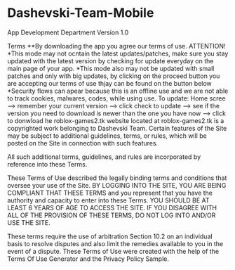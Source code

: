 # Dashevski-Team-Mobile
App Development Department
Version 1.0


































Terms
**By downloading the app you agree our terms of use.
ATTENTION!
*This mode may not ocntain the latest updates/patches, make sure you stay updated with the latest version by checking for update everyday on the main page of your app.
*This mode also may not be updated with small patches and only with big updates, by clicking on the proceed button you are accepting our terms of use thjay can be found on the button below
*Security flows can apear because this is an offline use and we are not able to track cookies, malwares, codes, while using use.
To update: Home scree --> remember your current version --> click check to update --> see if the version you need to download is newer than the one you have now --> click to donwload
he roblox-games2.tk website located at roblox-games2.tk is a copyrighted work belonging to Dashevski Team. Certain features of the Site may be subject to additional guidelines, terms, or rules, which will be posted on the Site in connection with such features.

All such additional terms, guidelines, and rules are incorporated by reference into these Terms.

These Terms of Use described the legally binding terms and conditions that oversee your use of the Site. BY LOGGING INTO THE SITE, YOU ARE BEING COMPLIANT THAT THESE TERMS and you represent that you have the authority and capacity to enter into these Terms. YOU SHOULD BE AT LEAST 6 YEARS OF AGE TO ACCESS THE SITE. IF YOU DISAGREE WITH ALL OF THE PROVISION OF THESE TERMS, DO NOT LOG INTO AND/OR USE THE SITE.

These terms require the use of arbitration Section 10.2 on an individual basis to resolve disputes and also limit the remedies available to you in the event of a dispute. These Terms of Use were created with the help of the Terms Of Use Generator and the Privacy Policy Sample.
